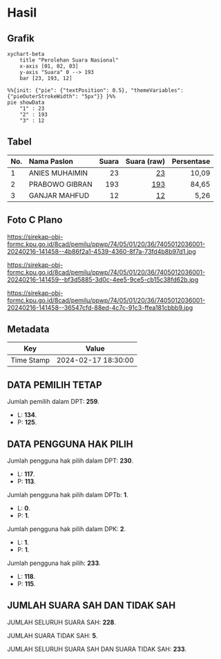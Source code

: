 # Hasil

## Grafik

```mermaid
xychart-beta
    title "Perolehan Suara Nasional"
    x-axis [01, 02, 03]
    y-axis "Suara" 0 --> 193
    bar [23, 193, 12]
```

```mermaid
%%{init: {"pie": {"textPosition": 0.5}, "themeVariables": {"pieOuterStrokeWidth": "5px"}} }%%
pie showData
    "1" : 23
    "2" : 193
    "3" : 12
```

## Tabel

| No. | Nama Paslon    | Suara | Suara (raw) | Persentase |
|:--- |:-------------- | -----:| -----------:| ----------:|
| 1   | ANIES MUHAIMIN | 23    | [23][p-1]   | 10,09      |
| 2   | PRABOWO GIBRAN | 193   | [193][p-2]  | 84,65      |
| 3   | GANJAR MAHFUD  | 12    | [12][p-3]   | 5,26       |


[p-1]: https://github.com/gigit-pemilu/pemilu-2024/blob/main/pilpres/hitung-suara/sub/74-sulawesi-tenggara/sub/05-konawe-selatan/sub/01-tinanggea/sub/2036-akuni/sub/001-tps/sub/paslon-1.txt
[p-2]: https://github.com/gigit-pemilu/pemilu-2024/blob/main/pilpres/hitung-suara/sub/74-sulawesi-tenggara/sub/05-konawe-selatan/sub/01-tinanggea/sub/2036-akuni/sub/001-tps/sub/paslon-2.txt
[p-3]: https://github.com/gigit-pemilu/pemilu-2024/blob/main/pilpres/hitung-suara/sub/74-sulawesi-tenggara/sub/05-konawe-selatan/sub/01-tinanggea/sub/2036-akuni/sub/001-tps/sub/paslon-3.txt

## Foto C Plano

https://sirekap-obj-formc.kpu.go.id/8cad/pemilu/ppwp/74/05/01/20/36/7405012036001-20240216-141458--4b86f2a1-4539-4360-8f7a-73fd4b8b97d1.jpg

https://sirekap-obj-formc.kpu.go.id/8cad/pemilu/ppwp/74/05/01/20/36/7405012036001-20240216-141459--bf3d5885-3d0c-4ee5-9ce5-cb15c38fd62b.jpg

https://sirekap-obj-formc.kpu.go.id/8cad/pemilu/ppwp/74/05/01/20/36/7405012036001-20240216-141458--36547cfd-88ed-4c7c-91c3-ffea181cbbb9.jpg


## Metadata

| Key        | Value               |
| ---------- | ------------------- |
| Time Stamp | 2024-02-17 18:30:00 |


## DATA PEMILIH TETAP

Jumlah pemilih dalam DPT: **259**.
 * L: **134**.
 * P: **125**.

## DATA PENGGUNA HAK PILIH

Jumlah pengguna hak pilih dalam DPT: **230**.
 * L: **117**.
 * P: **113**.

Jumlah pengguna hak pilih dalam DPTb: **1**.
 * L: **0**.
 * P: **1**.

Jumlah pengguna hak pilih dalam DPK: **2**.
 * L: **1**.
 * P: **1**.

Jumlah pengguna hak pilih: **233**.
 * L: **118**.
 * P: **115**.

## JUMLAH SUARA SAH DAN TIDAK SAH

JUMLAH SELURUH SUARA SAH: **228**.

JUMLAH SUARA TIDAK SAH: **5**.

JUMLAH SELURUH SUARA SAH DAN SUARA TIDAK SAH: **233**.


